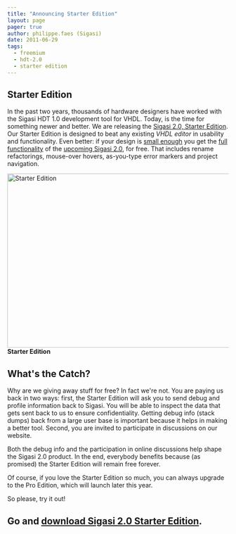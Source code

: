 ```yaml
---
title: "Announcing Starter Edition"
layout: page 
pager: true
author: philippe.faes (Sigasi)
date: 2011-06-29
tags: 
  - freemium
  - hdt-2.0
  - starter edition
---
```

<div class="content">
<h2>Starter Edition</h2>	<p>In the past two years, thousands of hardware designers have worked with the Sigasi <span class="caps">HDT</span> 1.0 development tool for <span class="caps">VHDL</span>. Today, is the time for something newer and better. We are releasing the <a href="/sigasi-20">Sigasi 2.0, Starter Edition</a>. Our Starter Edition is designed to beat any existing <em><span class="caps">VHDL</span> editor</em> in usability and functionality. Even better: if your design is <a href="/faq/what-small-project">small enough</a> you get the <a href="/sigasi-20-feature-matrix">full functionality</a> of the <a href="/sigasi-20-pro">upcoming Sigasi 2.0</a>, for free. That includes rename refactorings, mouse-over hovers, as-you-type error markers and project navigation. </p>	<p><span class="inline inline-center"><img src="http://www.sigasi.com/sites/www.sigasi.com/files/images/starter_s.img_assist_custom-595x396.jpg" alt="Starter Edition" title="Starter Edition" class="image image-img_assist_custom-595x396 " width="595" height="396"/><span class="caption"><strong>Starter Edition</strong></span></span></p>	<h2>What's the Catch?</h2>	<p>Why are we giving away stuff for free? In fact we're not. You are paying us back in two ways: first, the Starter Edition will ask you to send debug and profile information back to Sigasi. You will be able to inspect the data that gets sent back to us to ensure confidentiality. Getting debug info (stack dumps) back from a large user base is important because it helps in making a better tool. Second, you are invited to participate in discussions on our website.</p>	<p>Both the debug info and the participation in online discussions help shape the Sigasi 2.0 product. In the end, everybody benefits because (as promised) the Starter Edition will remain free forever.</p>	<p>Of course, if you love the Starter Edition so much, you can always upgrade to the Pro Edition, which will launch later this year.</p>	<p>So please, try it out!</p>	<h2>Go and <a href="/download-sigasi-20">download Sigasi 2.0 Starter Edition</a>. </h2>  </div>

